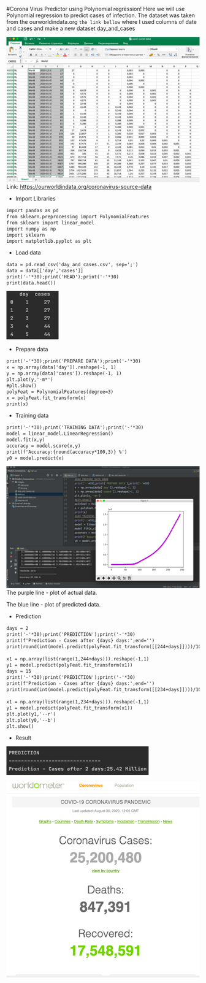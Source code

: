 #Corona Virus Predictor using Polynomial regression!
Here we will use Polynomial regression to predict cases of infection. 
The dataset was taken from the ourworldindata.org `the link bellow` where I used columns of date and cases and make a new dataset day_and_cases

![](images/list.png)
 Link: https://ourworldindata.org/coronavirus-source-data

- Import Libraries
```
import pandas as pd
from sklearn.preprocessing import PolynomialFeatures
from sklearn import linear_model
import numpy as np
import sklearn
import matplotlib.pyplot as plt
```
- Load data
```
data = pd.read_csv('day_and_cases.csv', sep=';')
data = data[['day','cases']]
print('-'*30);print('HEAD');print('-'*30)
print(data.head())
```
 ![](images/data.png)
- Prepare data
```
print('-'*30);print('PREPARE DATA');print('-'*30)
x = np.array(data['day']).reshape(-1, 1)
y = np.array(data['cases']).reshape(-1, 1)
plt.plot(y,'-m*')
#plt.show()
polyFeat = PolynomialFeatures(degree=3)
x = polyFeat.fit_transform(x)
print(x)
```
- Training data
```
print('-'*30);print('TRAINING DATA');print('-'*30)
model = linear_model.LinearRegression()
model.fit(x,y)
accuracy = model.score(x,y)
print(f'Accuracy:{round(accuracy*100,3)} %')
y0 = model.predict(x)
```
 ![](images/accuracy.png)
 The purple line - plot of actual data.
 
 The blue line - plot of predicted data.
- Prediction
```
days = 2
print('-'*30);print('PREDICTION');print('-'*30)
print(f'Prediction - Cases after {days} days:',end='')
print(round(int(model.predict(polyFeat.fit_transform([[244+days]])))/1000000,2),'Million')

x1 = np.array(list(range(1,244+days))).reshape(-1,1)
y1 = model.predict(polyFeat.fit_transform(x1))
days = 15
print('-'*30);print('PREDICTION');print('-'*30)
print(f'Prediction - Cases after {days} days:',end='')
print(round(int(model.predict(polyFeat.fit_transform([[234+days]])))/1000000,2),'Million')

x1 = np.array(list(range(1,234+days))).reshape(-1,1)
y1 = model.predict(polyFeat.fit_transform(x1))
plt.plot(y1,'--r')
plt.plot(y0,'--b')
plt.show()
```
- Result

 ![](images/result.png)
 
 ![](images/true.png)